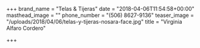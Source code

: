 +++
brand_name = "Telas & Tijeras"
date = "2018-04-06T11:54:58+00:00"
masthead_image = ""
phone_number = "(506) 8627-9136"
teaser_image = "/uploads/2018/04/06/telas-y-tijeras-nosara-face.jpg"
title = "Virginia Alfaro Cordero"

+++
